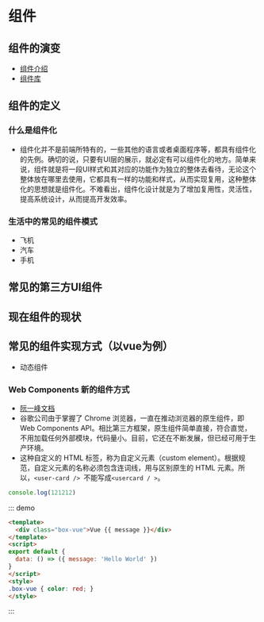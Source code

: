 # 组件
## 组件的演变
* [组件介绍](https://blog.csdn.net/kkkkkxiaofei/article/details/79384219)
* [组件库](http://www.luoxiao123.cn/1196.html)
## 组件的定义
### 什么是组件化
* 组件化并不是前端所特有的，一些其他的语言或者桌面程序等，都具有组件化的先例。确切的说，只要有UI层的展示，就必定有可以组件化的地方。简单来说，组件就是将一段UI样式和其对应的功能作为独立的整体去看待，无论这个整体放在哪里去使用，它都具有一样的功能和样式，从而实现复用，这种整体化的思想就是组件化。不难看出，组件化设计就是为了增加复用性，灵活性，提高系统设计，从而提高开发效率。

### 生活中的常见的组件模式
* 飞机
* 汽车
* 手机
## 常见的第三方UI组件
## 现在组件的现状
## 常见的组件实现方式（以vue为例）
* 动态组件

### Web Components  新的组件方式
* [阮一峰文档](http://www.ruanyifeng.com/blog/2019/08/web_components.html)
* 谷歌公司由于掌握了 Chrome 浏览器，一直在推动浏览器的原生组件，即 Web Components API。相比第三方框架，原生组件简单直接，符合直觉，不用加载任何外部模块，代码量小。目前，它还在不断发展，但已经可用于生产环境。
* 这种自定义的 HTML 标签，称为自定义元素（custom element）。根据规范，自定义元素的名称必须包含连词线，用与区别原生的 HTML 元素。所以，`<user-card /> `不能写成`<usercard / >`。

```js
console.log(121212)
```
::: demo
```html
<template>
  <div class="box-vue">Vue {{ message }}</div>
</template>
<script>
export default {
  data: () => ({ message: 'Hello World' })
}
</script>
<style>
.box-vue { color: red; }
</style>
```
:::